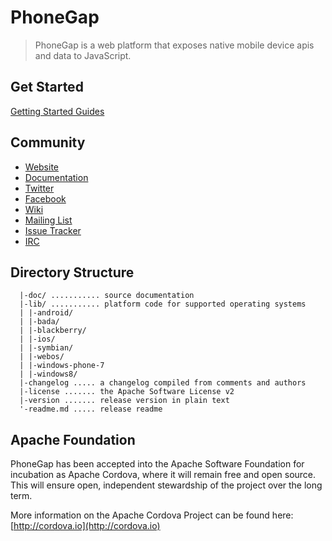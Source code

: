 PhoneGap
========

> PhoneGap is a web platform that exposes native mobile device apis and data to JavaScript.

Get Started
-----------

[Getting Started Guides](http://docs.phonegap.com/guide_getting-started_index.md.html)

Community
---------

- [Website](http://phonegap.com)
- [Documentation](http://docs.phonegap.com/)
- [Twitter](http://twitter.com/phonegap)
- [Facebook](http://facebook.com/phonegap)
- [Wiki](http://wiki.phonegap.com/)
- [Mailing List](http://groups.google.com/group/phonegap)
- [Issue Tracker](https://issues.apache.org/jira/browse/CB)
- [IRC](http://webchat.freenode.net/?channels=#phonegap)

Directory Structure
-------------------

	  |-doc/ ........... source documentation
	  |-lib/ ........... platform code for supported operating systems
	  | |-android/
	  | |-bada/
	  | |-blackberry/
	  | |-ios/
	  | |-symbian/
	  | |-webos/
      | |-windows-phone-7
	  | |-windows8/
	  |-changelog ..... a changelog compiled from comments and authors
	  |-license ....... the Apache Software License v2
	  |-version ....... release version in plain text
	  '-readme.md ..... release readme

Apache Foundation
-----------------

PhoneGap has been accepted into the Apache Software Foundation for incubation as
Apache Cordova, where it will remain free and open source. This will ensure open,
independent stewardship of the project over the long term.

More information on the Apache Cordova Project can be found here:
[http://cordova.io](http://cordova.io)

